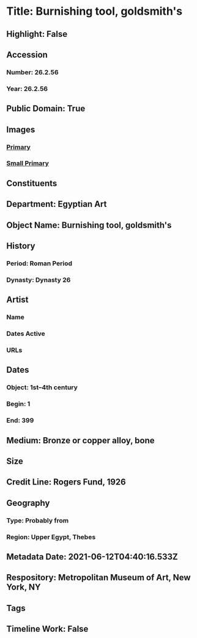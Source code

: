 # Title: Burnishing tool, goldsmith's
## Highlight: False
## Accession
### Number: 26.2.56
### Year: 26.2.56
## Public Domain: True
## Images
### [Primary](https://images.metmuseum.org/CRDImages/eg/original/26-2-56.jpg)
### [Small Primary](https://images.metmuseum.org/CRDImages/eg/web-large/26-2-56.jpg)
## Constituents
## Department: Egyptian Art
## Object Name: Burnishing tool, goldsmith's
## History
### Period: Roman Period
### Dynasty: Dynasty 26
## Artist
### Name
### Dates Active
### URLs
## Dates
### Object: 1st–4th century
### Begin: 1
### End: 399
## Medium: Bronze or copper alloy, bone
## Size
## Credit Line: Rogers Fund, 1926
## Geography
### Type: Probably from
### Region: Upper Egypt, Thebes
## Metadata Date: 2021-06-12T04:40:16.533Z
## Respository: Metropolitan Museum of Art, New York, NY
## Tags
## Timeline Work: False